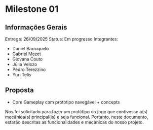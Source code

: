 # Milestone 01
## Informações Gerais
Entrega: 26/09/2025
Status: Em progresso
Integrantes:
- Daniel Barroquelo
- Gabriel Mezet
- Giovana Couto
- Júlia Velozo
- Pedro Terezzino
- Yuri Telis <br>

## Proposta
- Core Gameplay com protótipo navegável + concepts <br>

Nos foi solicitado para fazer um protótipo do jogo que contivesse a(s) mecânica(s) principal(is) e seja funcional. Portanto, neste documento, estarão descritas as funcionalidades e mecânicas do nosso projeto.